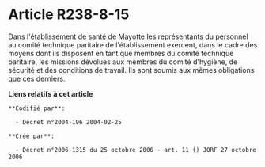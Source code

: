 # Article R238-8-15

Dans l'établissement de santé de Mayotte les représentants du personnel au comité technique paritaire de l'établissement
exercent, dans le cadre des moyens dont ils disposent en tant que membres du comité technique paritaire, les missions
dévolues aux membres du comité d'hygiène, de sécurité et des conditions de travail. Ils sont soumis aux mêmes obligations que
ces derniers.

**Liens relatifs à cet article**

	**Codifié par**:

	  - Décret n°2004-196 2004-02-25

	**Créé par**:

	  - Décret n°2006-1315 du 25 octobre 2006 - art. 11 () JORF 27 octobre 2006
